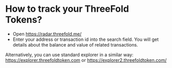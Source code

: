 # How to track your ThreeFold Tokens?
* Open https://radar.threefold.me/
* Enter your address or transaction id into the search field. 
You will get details about the balance and value of related transactions. 

Alternatively, you can use standard explorer in a similar way: 
 https://explorer.threefoldtoken.com
 or https://explorer2.threefoldtoken.com/
